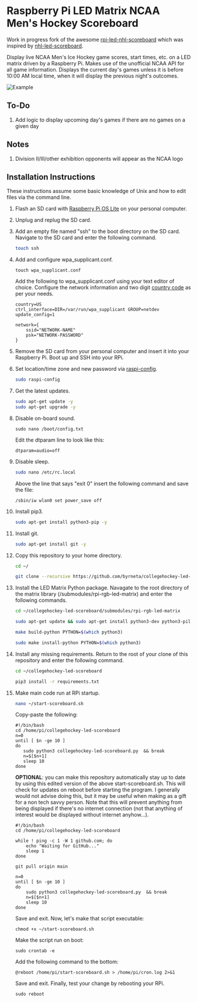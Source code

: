 # Raspberry Pi LED Matrix NCAA Men's Hockey Scoreboard

Work in progress fork of the awesome [rpi-led-nhl-scoreboard](https://github.com/gidger/rpi-led-nhl-scoreboard) which was inspired by [nhl-led-scoreboard](https://github.com/riffnshred/nhl-led-scoreboard).

Display live NCAA Men's Ice Hockey game scores, start times, etc. on a LED matrix driven by a Raspberry Pi. Makes use of the unofficial NCAA API for all game information. Displays the current day's games unless it is before 10:00 AM local time, when it will display the previous night's outcomes.

![Example](https://github.com/byrneta/collegehockey-led-scoreboard/blob/main/examples/scoreboard.gif)

## To-Do
1. Add logic to display upcoming day's games if there are no games on a given day

## Notes
1. Division II/III/other exhibition opponents will appear as the NCAA logo

## Installation Instructions
These instructions assume some basic knowledge of Unix and how to edit files via the command line.
1. Flash an SD card with [Raspberry Pi OS Lite](https://www.raspberrypi.org/software/operating-systems/) on your personal computer.

2. Unplug and replug the SD card.

3. Add an empty file named "ssh" to the boot directory on the SD card. Navigate to the SD card and enter the following command.
    ```bash
    touch ssh
    ```

4. Add and configure wpa_supplicant.conf.

    ```
    touch wpa_supplicant.conf
    ```

    Add the following to wpa_supplicant.conf using your text editor of choice. Configure the network information and two digit [country code](https://www.iban.com/country-codes) as per your needs.
    ```
    country=US
    ctrl_interface=DIR=/var/run/wpa_supplicant GROUP=netdev
    update_config=1

    network={
        ssid="NETWORK-NAME"
        psk="NETWORK-PASSWORD"
    }
    ```

5. Remove the SD card from your personal computer and insert it into your Raspberry Pi. Boot up and SSH into your RPi.

6. Set location/time zone and new password via [raspi-config](https://www.raspberrypi.org/documentation/configuration/raspi-config.md).
    ```bash
    sudo raspi-config
    ```

7. Get the latest updates.
    ```bash
    sudo apt-get update -y
    sudo apt-get upgrade -y
    ```

8. Disable on-board sound.
    ```
    sudo nano /boot/config.txt
    ```
    Edit the dtparam line to look like this:
    ```
    dtparam=audio=off
    ```

9. Disable sleep. 

    ```bash
    sudo nano /etc/rc.local
    ```

    Above the line that says "exit 0" insert the following command and save the file:
    ```
    /sbin/iw wlan0 set power_save off
    ```

10. Install pip3.
    ```bash
    sudo apt-get install python3-pip -y
    ```

11. Install git.
    ```bash
    sudo apt-get install git -y
    ```

12. Copy this repository to your home directory.
    ```bash
    cd ~/

    git clone --recursive https://github.com/byrneta/collegehockey-led-scoreboard.git
    ```

13. Install the LED Matrix Python package. Navagate to the root directory of the matrix library (/submodules/rpi-rgb-led-matrix) and enter the following commands.
    ```bash
    cd ~/collegehockey-led-scoreboard/submodules/rpi-rgb-led-matrix

    sudo apt-get update && sudo apt-get install python3-dev python3-pillow -y

    make build-python PYTHON=$(which python3)

    sudo make install-python PYTHON=$(which python3)
    ```

14. Install any missing requirements. Return to the root of your clone of this repository and enter the following command.

    ```bash
    cd ~/collegehockey-led-scoreboard

    pip3 install -r requirements.txt
    ```

15. Make main code run at RPi startup.

    ```bash
    nano ~/start-scoreboard.sh
    ```
    Copy-paste the following:
    ```
    #!/bin/bash
    cd /home/pi/collegehockey-led-scoreboard
    n=0
    until [ $n -ge 10 ]
    do
       sudo python3 collegehockey-led-scoreboard.py  && break
       n=$[$n+1]
       sleep 10
    done
    ```

    **OPTIONAL**: you can make this repository automatically stay up to date by using this edited version of the above start-scoreboard.sh. This will check for updates on reboot before starting the program. I generally would not advise doing this, but it may be useful when making as a gift for a non tech savvy person. Note that this will prevent anything from being displayed if there's no internet connection (not that anything of interest would be displayed without internet anyhow...).
    ```
    #!/bin/bash
    cd /home/pi/collegehockey-led-scoreboard
    
    while ! ping -c 1 -W 1 github.com; do
        echo "Waiting for GitHub..."
        sleep 1
    done

    git pull origin main

    n=0
    until [ $n -ge 10 ]
    do
        sudo python3 collegehockey-led-scoreboard.py  && break
        n=$[$n+1]
        sleep 10
    done
    ```

    Save and exit. Now, let's make that script executable:

    ```
    chmod +x ~/start-scoreboard.sh
    ```

    Make the script run on boot:

    ```
    sudo crontab -e
    ```
    Add the following command to the bottom:

    ```
    @reboot /home/pi/start-scoreboard.sh > /home/pi/cron.log 2>&1
    ```

    Save and exit. Finally, test your change by rebooting your RPi.

    ```
    sudo reboot
    ```